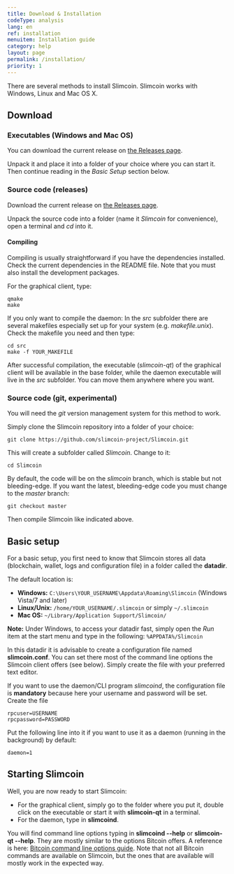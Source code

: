 ```yaml
---
title: Download & Installation
codeType: analysis
lang: en
ref: installation
menuitem: Installation guide
category: help
layout: page
permalink: /installation/
priority: 1
---
```


There are several methods to install Slimcoin. Slimcoin works with Windows, Linux and Mac OS X.

## Download
### Executables (Windows and Mac OS)

You can download the current release on [the Releases page](https://github.com/slimcoin-project/Slimcoin/releases).

Unpack it and place it into a folder of your choice where you can start it. Then continue reading in the *Basic Setup* section below.

### Source code (releases)

Download the current release on [the Releases page](https://github.com/slimcoin-project/Slimcoin/releases).

Unpack the source code into a folder (name it *Slimcoin* for convenience), open a terminal and *cd* into it.

#### Compiling

Compiling is usually straightforward if you have the dependencies installed. Check the current dependencies in the README file. Note that you must also install the development packages.

For the graphical client, type:

```
qmake
make
```

If you only want to compile the daemon: In the *src* subfolder there are several makefiles especially set up for your system (e.g. *makefile.unix*). Check the makefile you need and then type:

```
cd src
make -f YOUR_MAKEFILE
```

After successful compilation, the executable (*slimcoin-qt*) of the graphical client will be available in the base folder, while the daemon executable will live in the *src* subfolder. You can move them anywhere where you want.


### Source code (git, experimental)

You will need the *git* version management system for this method to work.

Simply clone the Slimcoin repository into a folder of your choice:

```
git clone https://github.com/slimcoin-project/Slimcoin.git
```

This will create a subfolder called *Slimcoin*. Change to it:

```
cd Slimcoin
```

By default, the code will be on the *slimcoin* branch, which is stable but not bleeding-edge. If you want the latest, bleeding-edge code you must change to the *master* branch:

```
git checkout master
```

Then compile Slimcoin like indicated above.

## Basic setup

For a basic setup, you first need to know that Slimcoin stores all data (blockchain, wallet, logs and configuration file) in a folder called the **datadir**.

The default location is:

* **Windows:** `C:\Users\YOUR_USERNAME\Appdata\Roaming\Slimcoin` (Windows Vista/7 and later)
* **Linux/Unix:** `/home/YOUR_USERNAME/.slimcoin` or simply `~/.slimcoin`
* **Mac OS:** `~/Library/Application Support/Slimcoin/`

**Note:** Under Windows, to access your datadir fast, simply open the *Run* item at the start menu and type in the following: `%APPDATA%/Slimcoin`

In this datadir it is advisable to create a configuration file named **slimcoin.conf**. You can set there most of the command line options the Slimcoin client offers (see below). Simply create the file with your preferred text editor.

If you want to use the daemon/CLI program *slimcoind*, the configuration file is **mandatory** because here your username and password will be set. Create the file

```
rpcuser=USERNAME
rpcpassword=PASSWORD
```

Put the following line into it if you want to use it as a daemon (running in the background) by default:

```
daemon=1
```

## Starting Slimcoin

Well, you are now ready to start Slimcoin:

* For the graphical client, simply go to the folder where you put it, double click on the executable or start it with **slimcoin-qt** in a terminal.
* For the daemon, type in **slimcoind**.

You will find command line options typing in **slimcoind --help** or **slimcoin-qt --help**. They are mostly similar to the options Bitcoin offers. A reference is here: [Bitcoin command line options guide](https://en.bitcoin.it/wiki/Running_Bitcoin). Note that not all Bitcoin commands are available on Slimcoin, but the ones that are available will mostly work in the expected way.
